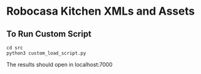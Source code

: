 # Robocasa Kitchen XMLs and Assets

## To Run Custom Script

```
cd src
python3 custom_load_script.py
```

The results should open in localhost:7000
